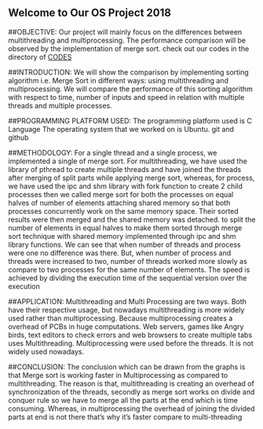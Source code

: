 ## Welcome to Our OS Project 2018
##OBJECTIVE:
Our project will mainly focus on the differences between multithreading and multiprocessing. The performance comparison will be observed by the implementation of merge sort. check out our codes in the directory of [CODES](https://github.com/huzaifahpunjani/Project-OS/tree/master/Source-Code)

##INTRODUCTION:
We will show the comparison by implementing sorting algorithm i.e. Merge Sort in different ways: using multithreading and multiprocessing. We will compare the performance of this sorting algorithm with respect to time, number of inputs and speed in relation with multiple threads and multiple processes.

##PROGRAMMING PLATFORM USED:
The programming platform used is C Language
The operating system that we worked on is Ubuntu.
git and github

##METHODOLOGY:
For a single thread and a single process, we implemented a single of merge sort.
For multithreading, we have used the library of pthread to create multiple threads and have joined the threads after merging of split parts while applying merge sort, whereas, for process, we have used the ipc and shm library with fork function to create 2 child processes then we called merge sort for both the processes on equal halves of number of elements attaching shared memory so that both processes concurrently work on the same memory space. Their sorted results were then merged and the shared memory was detached.
to split the number of elements in equal halves to make them sorted through merge sort technique with shared memory implemented through ipc and shm library functions. We can see that when number of threads and process were one no difference was there. But, when number of process and threads were increased to two, number of threads worked more slowly as compare to two processes for the same number of elements. The speed is achieved by dividing the execution time of the sequential version over the execution 

##APPLICATION:
Multithreading and Multi Processing are two ways. Both have their respective usage, but nowadays multithreading is more widely used rather than multiprocessing. Because multiprocessing creates a overhead of PCBs in huge computations. 
Web servers, games like Angry birds, text editors to check errors and web browsers to create multiple tabs uses Multithreading.
Multiprocessing were used before the threads. It is not widely used nowadays. 

##CONCLUSION:
The conclusion which can be drawn from the graphs is that Merge sort is working faster in Multiprocessing as compared to multithreading. The reason is that, multithreading is creating an overhead of synchronization of the threads, secondly as merge sort works on divide and conquer rule so we have to merge all the parts at the end which is time consuming. Whereas, in multiprocessing the overhead of joining the divided parts at end is not there that’s why it’s faster compare to multi-threading

